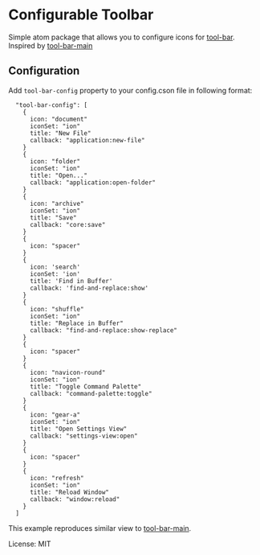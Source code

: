 # Configurable Toolbar

Simple atom package that allows you to configure icons for [tool-bar](https://atom.io/packages/tool-bar).
Inspired by [tool-bar-main](https://github.com/suda/toolbar-main)

## Configuration

Add `tool-bar-config` property to your config.cson file in following format:

```
  "tool-bar-config": [
    {
      icon: "document"
      iconSet: "ion"
      title: "New File"
      callback: "application:new-file"
    }
    {
      icon: "folder"
      iconSet: "ion"
      title: "Open..."
      callback: "application:open-folder"
    }
    {
      icon: "archive"
      iconSet: "ion"
      title: "Save"
      callback: "core:save"
    }
    {
      icon: "spacer"
    }
    {
      icon: 'search'
      iconSet: 'ion'
      title: 'Find in Buffer'
      callback: 'find-and-replace:show'
    }
    {
      icon: "shuffle"
      iconSet: "ion"
      title: "Replace in Buffer"
      callback: "find-and-replace:show-replace"
    }
    {
      icon: "spacer"
    }
    {
      icon: "navicon-round"
      iconSet: "ion"
      title: "Toggle Command Palette"
      callback: "command-palette:toggle"
    }
    {
      icon: "gear-a"
      iconSet: "ion"
      title: "Open Settings View"
      callback: "settings-view:open"
    }
    {
      icon: "spacer"
    }
    {
      icon: "refresh"
      iconSet: "ion"
      title: "Reload Window"
      callback: "window:reload"
    }
  ]
```

This example reproduces similar view to [tool-bar-main](https://github.com/suda/toolbar-main).

License: MIT
